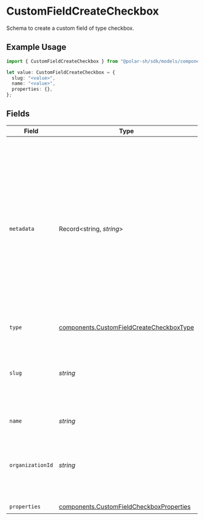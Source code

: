 # CustomFieldCreateCheckbox

Schema to create a custom field of type checkbox.

## Example Usage

```typescript
import { CustomFieldCreateCheckbox } from "@polar-sh/sdk/models/components";

let value: CustomFieldCreateCheckbox = {
  slug: "<value>",
  name: "<value>",
  properties: {},
};
```

## Fields

| Field                                                                                                                                                                                                                                                    | Type                                                                                                                                                                                                                                                     | Required                                                                                                                                                                                                                                                 | Description                                                                                                                                                                                                                                              |
| -------------------------------------------------------------------------------------------------------------------------------------------------------------------------------------------------------------------------------------------------------- | -------------------------------------------------------------------------------------------------------------------------------------------------------------------------------------------------------------------------------------------------------- | -------------------------------------------------------------------------------------------------------------------------------------------------------------------------------------------------------------------------------------------------------- | -------------------------------------------------------------------------------------------------------------------------------------------------------------------------------------------------------------------------------------------------------- |
| `metadata`                                                                                                                                                                                                                                               | Record<string, *string*>                                                                                                                                                                                                                                 | :heavy_minus_sign:                                                                                                                                                                                                                                       | Key-value object allowing you to store additional information.<br/><br/>The key must be a string with a maximum length of **40 characters**.<br/>The value must be a string with a maximum length of **500 characters**.<br/>You can store up to **50 key-value pairs**. |
| `type`                                                                                                                                                                                                                                                   | [components.CustomFieldCreateCheckboxType](../../models/components/customfieldcreatecheckboxtype.md)                                                                                                                                                     | :heavy_check_mark:                                                                                                                                                                                                                                       | N/A                                                                                                                                                                                                                                                      |
| `slug`                                                                                                                                                                                                                                                   | *string*                                                                                                                                                                                                                                                 | :heavy_check_mark:                                                                                                                                                                                                                                       | Identifier of the custom field. It'll be used as key when storing the value. Must be unique across the organization.                                                                                                                                     |
| `name`                                                                                                                                                                                                                                                   | *string*                                                                                                                                                                                                                                                 | :heavy_check_mark:                                                                                                                                                                                                                                       | Name of the custom field.                                                                                                                                                                                                                                |
| `organizationId`                                                                                                                                                                                                                                         | *string*                                                                                                                                                                                                                                                 | :heavy_minus_sign:                                                                                                                                                                                                                                       | The ID of the organization owning the custom field. **Required unless you use an organization token.**                                                                                                                                                   |
| `properties`                                                                                                                                                                                                                                             | [components.CustomFieldCheckboxProperties](../../models/components/customfieldcheckboxproperties.md)                                                                                                                                                     | :heavy_check_mark:                                                                                                                                                                                                                                       | N/A                                                                                                                                                                                                                                                      |